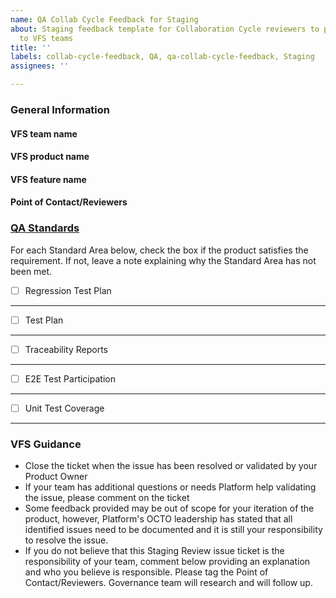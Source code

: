```yaml
---
name: QA Collab Cycle Feedback for Staging
about: Staging feedback template for Collaboration Cycle reviewers to provide QA feedback
  to VFS teams
title: ''
labels: collab-cycle-feedback, QA, qa-collab-cycle-feedback, Staging
assignees: ''

---
```


### General Information

#### VFS team name

#### VFS product name

#### VFS feature name

#### Point of Contact/Reviewers

### [QA Standards](https://depo-platform-documentation.scrollhelp.site/developer-docs/quality-assurance-standards) 
For each Standard Area below, check the box if the product satisfies the requirement. If not, leave a note explaining why the Standard Area has not been met.
- [ ]  Regression Test Plan 

---
- [ ] Test Plan  

---
- [ ] Traceability Reports 

---
- [ ] E2E Test Participation

---
- [ ] Unit Test Coverage 

---

### VFS Guidance

- Close the ticket when the issue has been resolved or validated by your Product Owner
- If your team has additional questions or needs Platform help validating the issue, please comment on the ticket
- Some feedback provided may be out of scope for your iteration of the product, however, Platform's OCTO leadership has stated that all identified issues need to be documented and it is still your responsibility to resolve the issue.
- If you do not believe that this Staging Review issue ticket is the responsibility of your team, comment below providing an explanation and who you believe is responsible. Please tag the Point of Contact/Reviewers. Governance team will research and will follow up.
